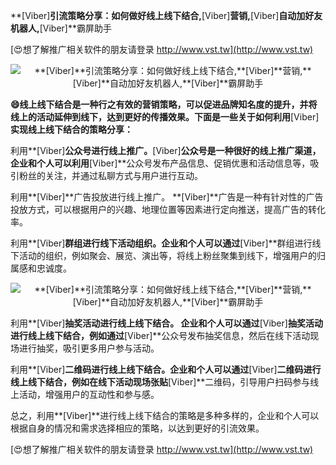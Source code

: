 **[Viber]**引流策略分享：如何做好线上线下结合,**[Viber]**营销,**[Viber]**自动加好友机器人,**[Viber]**霸屏助手

[😍想了解推广相关软件的朋友请登录 http://www.vst.tw](http://www.vst.tw)

 <center><img src="https://vst.tw/MP4/tuiguang/png/4.png" alt="**[Viber]**引流策略分享：如何做好线上线下结合,**[Viber]**营销,**[Viber]**自动加好友机器人,**[Viber]**霸屏助手"></center>

**😄线上线下结合是一种行之有效的营销策略，可以促进品牌知名度的提升，并将线上的活动延伸到线下，达到更好的传播效果。下面是一些关于如何利用**[Viber]**实现线上线下结合的策略分享：**

利用**[Viber]**公众号进行线上推广。**[Viber]**公众号是一种很好的线上推广渠道，企业和个人可以利用**[Viber]**公众号发布产品信息、促销优惠和活动信息等，吸引粉丝的关注，并通过私聊方式与用户进行互动。

利用**[Viber]**广告投放进行线上推广。 **[Viber]**广告是一种有针对性的广告投放方式，可以根据用户的兴趣、地理位置等因素进行定向推送，提高广告的转化率。

利用**[Viber]**群组进行线下活动组织。企业和个人可以通过**[Viber]**群组进行线下活动的组织，例如聚会、展览、演出等，将线上粉丝聚集到线下，增强用户的归属感和忠诚度。

 <center><img src="https://vst.tw/MP4/tuiguang/png/5.png" alt="**[Viber]**引流策略分享：如何做好线上线下结合,**[Viber]**营销,**[Viber]**自动加好友机器人,**[Viber]**霸屏助手"></center>

利用**[Viber]**抽奖活动进行线上线下结合。 企业和个人可以通过**[Viber]**抽奖活动进行线上线下结合，例如通过**[Viber]**公众号发布抽奖信息，然后在线下活动现场进行抽奖，吸引更多用户参与活动。

利用**[Viber]**二维码进行线上线下结合。企业和个人可以通过**[Viber]**二维码进行线上线下结合，例如在线下活动现场张贴**[Viber]**二维码，引导用户扫码参与线上活动，增强用户的互动性和参与感。

总之，利用**[Viber]**进行线上线下结合的策略是多种多样的，企业和个人可以根据自身的情况和需求选择相应的策略，以达到更好的引流效果。

[😍想了解推广相关软件的朋友请登录 http://www.vst.tw](http://www.vst.tw)



